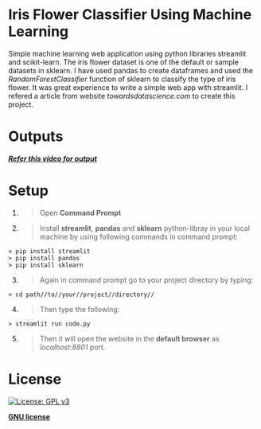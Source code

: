 
# Iris Flower Classifier Using Machine Learning

Simple machine learning web application using python libraries streamlit and scikit-learn. The iris flower dataset is one of the default or sample datasets in sklearn. I have used pandas to create dataframes and used the *RandomForestClassifier* function of sklearn to classify the type of iris flower. It was great experience to write a simple web app with streamlit. I refered a article from website *towardsdatascience.com* to create this project.

# Outputs

***<a href="https://github.com/suyashphatak23/Iris-Flower-Classifier/blob/master/Output.mp4">Refer this video for output</a>***


# Setup

1. > Open **Command Prompt**

2. > Install **streamlit**, **pandas** and **sklearn** python-libray in your local machine by using following commands in command prompt:

```shell
> pip install streamlit
> pip install pandas
> pip install sklearn
```

3. > Again in command prompt go to your project directory by typing:

```shell
> cd path//to//your//project//directory//
```
4. > Then type the following:

```shell
> streamlit run code.py
```
5. > Then it will open the website in the **default browser** as *localhost:8801* port.

# License

[![License: GPL v3](https://img.shields.io/badge/License-GPLv3-blue.svg)](https://www.gnu.org/licenses/gpl-3.0)

**[GNU license](https://opensource.org/licenses/gpl-license)**
